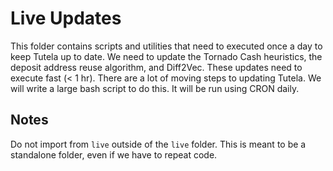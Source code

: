 # Live Updates

This folder contains scripts and utilities that need to executed once a day to keep Tutela up to date. We need to update the Tornado Cash heuristics, the deposit address reuse algorithm, and Diff2Vec. These updates need to execute fast (< 1 hr). There are a lot of moving steps to updating Tutela. We will write a large bash script to do this. It will be run using CRON daily.

## Notes

Do not import from `live` outside of the `live` folder. This is meant to be a standalone folder, even if we have to repeat code.